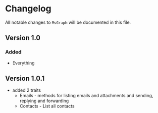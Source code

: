 # Changelog

All notable changes to `MsGraph` will be documented in this file.

## Version 1.0

### Added
- Everything

## Version 1.0.1
- added 2 traits
	- Emails - methods for listing emails and attachments and sending, replying and forwarding 
	- Contacts - List all contacts

